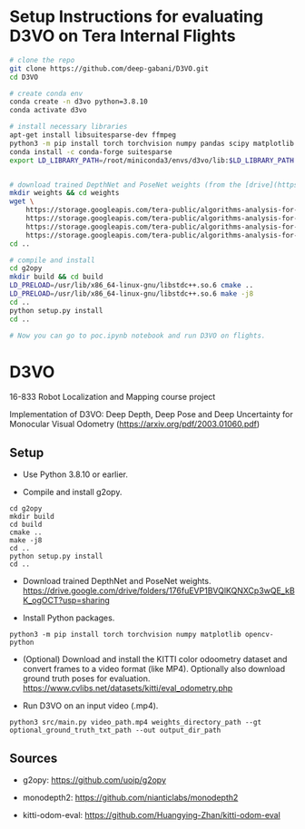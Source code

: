 # Setup Instructions for evaluating D3VO on Tera Internal Flights
```bash
# clone the repo
git clone https://github.com/deep-gabani/D3VO.git
cd D3VO

# create conda env
conda create -n d3vo python=3.8.10
conda activate d3vo

# install necessary libraries
apt-get install libsuitesparse-dev ffmpeg
python3 -m pip install torch torchvision numpy pandas scipy matplotlib natsort opencv-python
conda install -c conda-forge suitesparse
export LD_LIBRARY_PATH=/root/miniconda3/envs/d3vo/lib:$LD_LIBRARY_PATH


# download trained DepthNet and PoseNet weights (from the [drive](https://drive.google.com/drive/folders/176fuEVP1BVQlKQNXCp3wQE_kBK_ogOCT))
mkdir weights && cd weights
wget \
    https://storage.googleapis.com/tera-public/algorithms-analysis-for-benchmarking/d3vo/weights/adam.pth \
    https://storage.googleapis.com/tera-public/algorithms-analysis-for-benchmarking/d3vo/weights/depth.pth \
    https://storage.googleapis.com/tera-public/algorithms-analysis-for-benchmarking/d3vo/weights/encoder.pth \
    https://storage.googleapis.com/tera-public/algorithms-analysis-for-benchmarking/d3vo/weights/pose.pth
cd ..

# compile and install
cd g2opy
mkdir build && cd build
LD_PRELOAD=/usr/lib/x86_64-linux-gnu/libstdc++.so.6 cmake ..
LD_PRELOAD=/usr/lib/x86_64-linux-gnu/libstdc++.so.6 make -j8
cd ..
python setup.py install
cd ..

# Now you can go to poc.ipynb notebook and run D3VO on flights.
```


# D3VO

16-833 Robot Localization and Mapping course project

Implementation of D3VO: Deep Depth, Deep Pose and Deep Uncertainty for Monocular Visual Odometry (https://arxiv.org/pdf/2003.01060.pdf)



## Setup 

- Use Python 3.8.10 or earlier.

- Compile and install g2opy.
```
cd g2opy
mkdir build
cd build
cmake ..
make -j8
cd ..
python setup.py install
cd ..
```

- Download trained DepthNet and PoseNet weights. https://drive.google.com/drive/folders/176fuEVP1BVQlKQNXCp3wQE_kBK_ogOCT?usp=sharing


- Install Python packages.

```
python3 -m pip install torch torchvision numpy matplotlib opencv-python
```

- (Optional) Download and install the KITTI color odoometry dataset and convert frames to a video format (like MP4). Optionally also download ground truth poses for evaluation. https://www.cvlibs.net/datasets/kitti/eval_odometry.php


- Run D3VO on an input video (.mp4). 
```
python3 src/main.py video_path.mp4 weights_directory_path --gt optional_ground_truth_txt_path --out output_dir_path
```



## Sources

- g2opy: https://github.com/uoip/g2opy

- monodepth2: https://github.com/nianticlabs/monodepth2

- kitti-odom-eval: https://github.com/Huangying-Zhan/kitti-odom-eval

